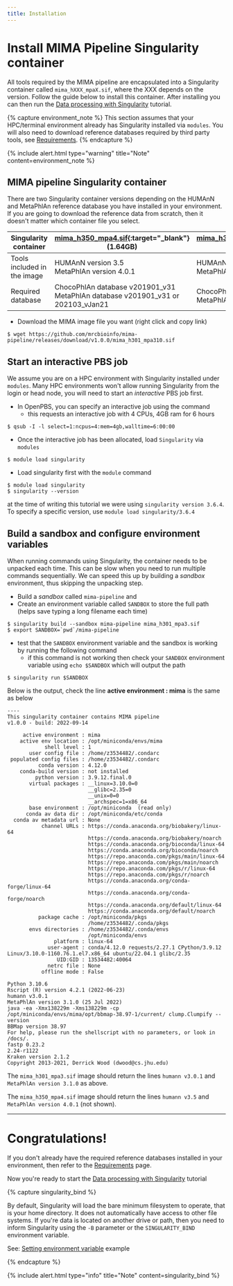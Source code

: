 ```yaml
---
title: Installation
---
```


# Install MIMA Pipeline Singularity container

All tools required by the MIMA pipeline are encapsulated into a Singularity container called `mima_hXXX_mpaX.sif`, where the XXX depends on the version. Follow the guide below to install this container. After installing you can then run the [Data processing with Singularity](tutorials/tutorial-with-singularity) tutorial.

{% capture environment_note %}
This section assumes that your HPC/terminal environment already has Singularity installed via `modules`. You will also need to download reference databases required by third party tools, see <a href="requirements">Requirements</a>.
{% endcapture %}

{% include alert.html type="warning" title="Note" content=environment_note %}


## MIMA pipeline Singularity container

There are two Singularity container versions depending on the HUMAnN and MetaPhlAn reference database you have installed in your environment. If you are going to download the reference data from scratch, then it doesn't matter which container file you select.

| Singularity container | [mima_h350_mpa4.sif](https://github.com/mrcbioinfo/mima-pipeline/releases/download/v1.0.0/mima_h350_mpa401.sif){:target="_blank"} (1.64GB) | [mima_h301_mpa3.sif](https://github.com/mrcbioinfo/mima-pipeline/releases/download/v1.0.0/mima_h301_mpa310.sif){:target="_blank"} (1.61GB) |
|-----------------------|-------------------------------|-----------------------------|
| Tools included in the image | HUMAnN version 3.5<br/> MetaPhlAn version 4.0.1 | HUMAnN version 3.0.1<br/> MetaPhlAn version 3.1.0 |
| Required database | ChocoPhlAn database v201901_v31<br/> MetaPhlAn database v201901_v31 or 202103_vJan21 | ChocoPhlAn database v296_201901b<br/> MetaPhlAn database v201901_v30 |


- Download the MIMA image file you want (right click and copy link)

```
$ wget https://github.com/mrcbioinfo/mima-pipeline/releases/download/v1.0.0/mima_h301_mpa310.sif
```

## Start an interactive PBS job

We assume you are on a HPC environment with Singularity installed under `modules`. Many HPC environments won't allow running Singularity from the login or head node, you will need to start an *interactive* PBS job first.

- In OpenPBS, you can specify an interactive job using the command
  - this requests an interactive job with 4 CPUs, 4GB ram for 6 hours

```
$ qsub -I -l select=1:ncpus=4:mem=4gb,walltime=6:00:00
```

- Once the interactive job has been allocated, load `Singularity` via `modules`

```
$ module load singularity
```

- Load singularity first with the `module` command

```
$ module load singularity
$ singularity --version
```
at the time of writing this tutorial we were using `singularity version 3.6.4`. To specify a specific version, use `module load singularity/3.6.4`

## Build a sandbox and configure environment variables

When running commands using Singularity, the container needs to be unpacked each time. This can be slow when you need to run multiple commands sequentially. We can speed this up by building a *sandbox* environment, thus skipping the unpacking step.

- Build a *sandbox* called `mima-pipeline` and
- Create an environment variable called `SANDBOX` to store the full path (helps save typing a long filename each time)

```
$ singularity build --sandbox mima-pipeline mima_h301_mpa3.sif
$ export SANDBOX=`pwd`/mima-pipeline
```

- test that the `SANDBOX` environment variable and the sandbox is working by running the following command
  - if this command is not working then check your `SANDBOX` environment variable using `echo $SANDBOX` which will output the path

```
$ singularity run $SANDBOX
```

Below is the output, check the line **active environment : mima** is the same as below  
```
----
This singularity container contains MIMA pipeline
v1.0.0 - build: 2022-09-14

     active environment : mima
    active env location : /opt/miniconda/envs/mima
            shell level : 1
       user config file : /home/z3534482/.condarc
 populated config files : /home/z3534482/.condarc
          conda version : 4.12.0
    conda-build version : not installed
         python version : 3.9.12.final.0
       virtual packages : __linux=3.10.0=0
                          __glibc=2.35=0
                          __unix=0=0
                          __archspec=1=x86_64
       base environment : /opt/miniconda  (read only)
      conda av data dir : /opt/miniconda/etc/conda
  conda av metadata url : None
           channel URLs : https://conda.anaconda.org/biobakery/linux-64
                          https://conda.anaconda.org/biobakery/noarch
                          https://conda.anaconda.org/bioconda/linux-64
                          https://conda.anaconda.org/bioconda/noarch
                          https://repo.anaconda.com/pkgs/main/linux-64
                          https://repo.anaconda.com/pkgs/main/noarch
                          https://repo.anaconda.com/pkgs/r/linux-64
                          https://repo.anaconda.com/pkgs/r/noarch
                          https://conda.anaconda.org/conda-forge/linux-64
                          https://conda.anaconda.org/conda-forge/noarch
                          https://conda.anaconda.org/default/linux-64
                          https://conda.anaconda.org/default/noarch
          package cache : /opt/miniconda/pkgs
                          /home/z3534482/.conda/pkgs
       envs directories : /home/z3534482/.conda/envs
                          /opt/miniconda/envs
               platform : linux-64
             user-agent : conda/4.12.0 requests/2.27.1 CPython/3.9.12 Linux/3.10.0-1160.76.1.el7.x86_64 ubuntu/22.04.1 glibc/2.35
                UID:GID : 13534482:40064
             netrc file : None
           offline mode : False

Python 3.10.6
Rscript (R) version 4.2.1 (2022-06-23)
humann v3.0.1
MetaPhlAn version 3.1.0 (25 Jul 2022)
java -ea -Xmx138229m -Xms138229m -cp /opt/miniconda/envs/mima/opt/bbmap-38.97-1/current/ clump.Clumpify --version
BBMap version 38.97
For help, please run the shellscript with no parameters, or look in /docs/.
fastp 0.23.2
2.24-r1122
Kraken version 2.1.2
Copyright 2013-2021, Derrick Wood (dwood@cs.jhu.edu)
```

The `mima_h301_mpa3.sif` image should return the lines `humann v3.0.1` and `MetaPhlAn version 3.1.0` as above.

The `mima_h350_mpa4.sif` image should return the lines `humann v3.5` and `MetaPhlAn version 4.0.1` (not shown).

----

# Congratulations!

If you don't already have the required reference databases installed in your environment, then refer to the [Requirements](requirements) page.

Now you're ready to start the [Data processing with Singularity](tutorials/tutorial-with-singularity) tutorial

{% capture singularity_bind %}
<p>By default, Singularity will load the bare minimum filesystem to operate, that is your home directory. It does not automatically have access to other file systems. If you're data is located on another drive or path, then you need to inform Singularity using the <code class="language-plaintext highlighter-rouge">-B</code> parameter or the <code class="language-plaintext highlighter-rouge">SINGULARITY_BIND</code> environment variable.</p>

<p>See: <a href="tutorials/tutorial-with-singularity#pbs-configuration-files">Setting environment variable</a> example</p>
{% endcapture %}

{% include alert.html type="info" title="Note" content=singularity_bind %}